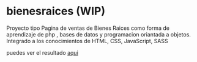 # bienesraices (WIP)
Proyecto tipo Pagina de ventas de Bienes Raices como forma de aprendizaje de php , bases de datos y programacion oriantada a objetos. Integrado a los conocimientos de HTML, CSS,
JavaScript, SASS 

puedes ver el resultado [aqui](https://agustinesco.github.io/bienesraices/)
